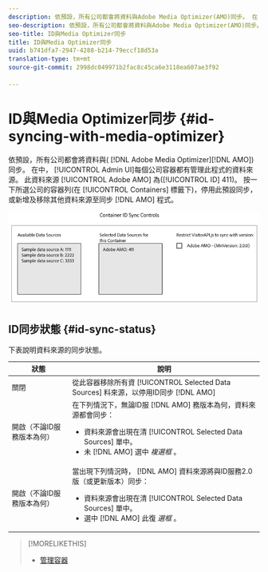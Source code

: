```yaml
---
description: 依預設，所有公司都會將資料與Adobe Media Optimizer(AMO)同步。 在「管理員UI」中，每個公司容器都有管理此程式的資料來源。 此資料來源為Adobe AMO(ID 411)。 按一下所選公司的容器列（在「容器」標籤下），停用此預設同步，或新增及移除其他資料來源至AMO同步程式。
seo-description: 依預設，所有公司都會將資料與Adobe Media Optimizer(AMO)同步。 在「管理員UI」中，每個公司容器都有管理此程式的資料來源。 此資料來源為Adobe AMO(ID 411)。 按一下所選公司的容器列（在「容器」標籤下），停用此預設同步，或新增及移除其他資料來源至AMO同步程式。
seo-title: ID與Media Optimizer同步
title: ID與Media Optimizer同步
uuid: b741dfa7-2947-4288-b214-79eccf18d53a
translation-type: tm+mt
source-git-commit: 2998dc049971b2fac8c45ca6e3118ea607ae3f92

---
```



# ID與Media Optimizer同步 {#id-syncing-with-media-optimizer}

依預設，所有公司都會將資料與( [!DNL Adobe Media Optimizer][!DNL AMO])同步。 在中， [!UICONTROL Admin UI]每個公司容器都有管理此程式的資料來源。 此資料來源 [!UICONTROL Adobe AMO] 為([!UICONTROL ID] 411)。 按一下所選公司的容器列(在 [!UICONTROL Containers] 標籤下)，停用此預設同步，或新增及移除其他資料來源至同步 [!DNL AMO] 程式。

![](assets/id-sync.png)

## ID同步狀態 {#id-sync-status}

下表說明資料來源的同步狀態。

| 狀態 | 說明 |
|------ | -------- |
| 關閉 | 從此容器移除所有資 [!UICONTROL Selected Data Sources] 料來源，以停用ID同步 [!DNL AMO] |
| 開啟（不論ID服務版本為何） | 在下列情況下，無論ID服 [!DNL AMO] 務版本為何，資料來源都會同步： <ul><li>資料來源會出現在清 [!UICONTROL Selected Data Sources] 單中。</li><li>未 [!DNL AMO] 選中 *複選框* 。</li></ul> |
| 開啟（不論ID服務版本為何） | 當出現下列情況時， [!DNL AMO] 資料來源將與ID服務2.0版（或更新版本）同步： <ul><li>資料來源會出現在清 [!UICONTROL Selected Data Sources] 單中。</li><li>選中 [!DNL AMO] 此復 *選框* 。</li></ul> |

>[!MORELIKETHIS]
>
>* [管理容器](../companies/admin-manage-containers.md#task_61DB5CEECC5049DD8D059C642AC3F967)

